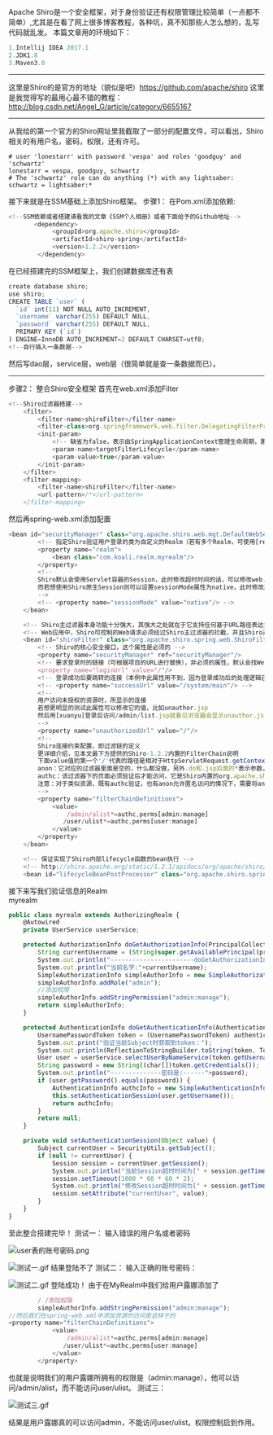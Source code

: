 Apache Shiro是一个安全框架，对于身份验证还有权限管理比较简单（一点都不简单）,尤其是在看了网上很多博客教程，各种坑，真不知那些人怎么想的，乱写代码就乱发。
本篇文章用的环境如下：
```javascript
1.Intellij IDEA 2017.1
2.JDK1.8
3.Maven3.0
```
****
这里是Shiro的是官方的地址（貌似是吧）https://github.com/apache/shiro
这里是我觉得写的最用心最不错的教程：http://blog.csdn.net/Angel_G/article/category/6655167
***
从我给的第一个官方的Shiro网址里我截取了一部分的配置文件，可以看出，Shiro相关的有用户名，密码，权限，还有许可。
```javacript
# user 'lonestarr' with password 'vespa' and roles 'goodguy' and 'schwartz'
lonestarr = vespa, goodguy, schwartz
# The 'schwartz' role can do anything (*) with any lightsaber:
schwartz = lightsaber:*
```
接下来就是在SSM基础上添加Shiro框架。
步骤1：
在Pom.xml添加依赖:
```javascript
<!--SSM依赖或者搭建请看我的文章《SSM个人相册》或者下面给予的Github地址-->
       <dependency>
			<groupId>org.apache.shiro</groupId>
			<artifactId>shiro-spring</artifactId>
			<version>1.2.2</version>
		</dependency>
```
在已经搭建完的SSM框架上，我们创建数据库还有表
```javascript
create database shiro;
use shiro;
CREATE TABLE `user` (
  `id` int(11) NOT NULL AUTO_INCREMENT,
  `username` varchar(255) DEFAULT NULL,
  `password` varchar(255) DEFAULT NULL,
  PRIMARY KEY (`id`)
) ENGINE=InnoDB AUTO_INCREMENT=2 DEFAULT CHARSET=utf8;
<!--自行插入一条数据-->
```
然后写dao层，service层，web层（很简单就是查一条数据而已）。
***
步骤2：
整合Shiro安全框架
首先在web.xml添加Filter
```javascript
<!--Shiro过滤器搭建-->
    <filter>
        <filter-name>shiroFilter</filter-name>
        <filter-class>org.springframework.web.filter.DelegatingFilterProxy</filter-class>
        <init-param>
            <!-- 缺省为false，表示由SpringApplicationContext管理生命周期，置为true则表示由ServletContainer管理 -->
            <param-name>targetFilterLifecycle</param-name>
            <param-value>true</param-value>
        </init-param>
    </filter>
    <filter-mapping>
        <filter-name>shiroFilter</filter-name>
        <url-pattern>/*</url-pattern>
    </filter-mapping>
```
然后再spring-web.xml添加配置
```javascript
<bean id="securityManager" class="org.apache.shiro.web.mgt.DefaultWebSecurityManager">
        <!-- 指定Shiro验证用户登录的类为自定义的Realm（若有多个Realm，可使用[realms]属性代替） -->
        <property name="realm">
            <bean class="com.koali.realm.myrealm"/>
        </property>
        <!--
        Shiro默认会使用Servlet容器的Session，此时修改超时时间的话，可以修改web.xml或者这里自定义的MyRealm
        而若想使用Shiro原生Session则可以设置sessionMode属性为native，此时修改超时时间则只能修改MyRealm
        -->
        <!-- <property name="sessionMode" value="native"/> -->
    </bean>

    <!-- Shiro主过滤器本身功能十分强大，其强大之处就在于它支持任何基于URL路径表达式的、自定义的过滤器的执行 -->
    <!-- Web应用中，Shiro可控制的Web请求必须经过Shiro主过滤器的拦截，并且Shiro对基于Spring的Web应用提供了完美的支持 -->
    <bean id="shiroFilter" class="org.apache.shiro.spring.web.ShiroFilterFactoryBean">
        <!-- Shiro的核心安全接口，这个属性是必须的 -->
        <property name="securityManager" ref="securityManager"/>
        <!-- 要求登录时的链接（可根据项目的URL进行替换），非必须的属性，默认会找Web工程根目录下的[/login.jsp] -->
        <property name="loginUrl" value="/"/>
        <!-- 登录成功后要跳转的连接（本例中此属性用不到，因为登录成功后的处理逻辑已在LoginController中硬编码为main.jsp） -->
        <!-- <property name="successUrl" value="/system/main"/> -->
        <!--
        用户访问未授权的资源时，所显示的连接
        若想更明显的测试此属性可以修改它的值，比如unauthor.jsp
        然后用[xuanyu]登录后访问/admin/list.jsp就看见浏览器会显示unauthor.jsp
        -->
        <property name="unauthorizedUrl" value="/"/>
        <!--
        Shiro连接约束配置，即过滤链的定义
        更详细介绍，见本文最下方提供的Shiro-1.2.2内置的FilterChain说明
        下面value值的第一个'/'代表的路径是相对于HttpServletRequest.getContextPath()的值来的
        anon：它对应的过滤器里面是空的，什么都没做，另外.do和.jsp后面的*表示参数，比方说[login.jsp?main]这种
        authc：该过滤器下的页面必须验证后才能访问，它是Shiro内置的org.apache.shiro.web.filter.authc.FormAuthenticationFilter
        注意：对于类似资源，既有authc验证，也有anon允许匿名访问的情况下，需要将anon设置放在authc前面，才会生效
        -->
        <property name="filterChainDefinitions">
            <value>
                /admin/alist*=authc,perms[admin:manage]
               /user/ulist*=authc,perms[user:manage]
            </value>
        </property>
    </bean>

    <!-- 保证实现了Shiro内部lifecycle函数的bean执行 -->
    <!-- http://shiro.apache.org/static/1.2.1/apidocs/org/apache/shiro/spring/LifecycleBeanPostProcessor.html -->
    <bean id="lifecycleBeanPostProcessor" class="org.apache.shiro.spring.LifecycleBeanPostProcessor"/>
```
接下来写我们验证信息的Realm<strong><bean class="com.koali.realm.myrealm"/>
</strong>  
myrealm
```javascript
public class myrealm extends AuthorizingRealm {
    @Autowired
    private UserService userService;

    protected AuthorizationInfo doGetAuthorizationInfo(PrincipalCollection principalCollection) {
        String currentUsername = (String)super.getAvailablePrincipal(principalCollection);
        System.out.println("-----------------------doGetAuthorizationInfo----------------------");
        System.out.println("当前名字:"+currentUsername);
        SimpleAuthorizationInfo simpleAuthorInfo = new SimpleAuthorizationInfo();
        simpleAuthorInfo.addRole("admin");
        //添加权限
        simpleAuthorInfo.addStringPermission("admin:manage");
        return simpleAuthorInfo;
    }

    protected AuthenticationInfo doGetAuthenticationInfo(AuthenticationToken authenticationToken) throws AuthenticationException {
        UsernamePasswordToken token = (UsernamePasswordToken) authenticationToken;
        System.out.print("验证当前Subject时获取到token：");
        System.out.println(ReflectionToStringBuilder.toString(token, ToStringStyle.MULTI_LINE_STYLE));
        User user = userService.selectUserByNameService(token.getUsername());
        String password = new String((char[])token.getCredentials());
        System.out.println("--------------密码是:------"+password);
        if (user.getPassword().equals(password)) {
            AuthenticationInfo authcInfo = new SimpleAuthenticationInfo(user.getUsername(), user.getPassword(), this.getName());
            this.setAuthenticationSession(user.getUsername());
            return authcInfo;
        }
        return null;
    }

    private void setAuthenticationSession(Object value) {
        Subject currentUser = SecurityUtils.getSubject();
        if (null != currentUser) {
            Session session = currentUser.getSession();
            System.out.println("当前Session超时时间为[" + session.getTimeout() + "]毫秒");
            session.setTimeout(1000 * 60 * 60 * 2);
            System.out.println("修改Session超时时间为[" + session.getTimeout() + "]毫秒");
            session.setAttribute("currentUser", value);
        }
    }
}
```
至此整合搭建完毕！
测试一：
输入错误的用户名或者密码

![user表的账号密码.png](http://upload-images.jianshu.io/upload_images/3435345-8e974e8451023d8b.png?imageMogr2/auto-orient/strip%7CimageView2/2/w/1240)


![测试一.gif](http://upload-images.jianshu.io/upload_images/3435345-debc6ddc4444c6d8.gif?imageMogr2/auto-orient/strip)
结果登陆不了
测试二：
输入正确的账号密码：

![测试二.gif](http://upload-images.jianshu.io/upload_images/3435345-22137f5ad4f8417c.gif?imageMogr2/auto-orient/strip)
登陆成功！
由于在MyRealm中我们给用户露娜添加了
```javascript
        / /添加权限
        simpleAuthorInfo.addStringPermission("admin:manage");
//然后我们在spring-web.xml中添加资源的访问是这样子的
<property name="filterChainDefinitions">
            <value>
                /admin/alist*=authc,perms[admin:manage]
               /user/ulist*=authc,perms[user:manage]
            </value>
        </property>
```
也就是说明我们的用户露娜所拥有的权限是（admin:manage），他可以访问/admin/alist，而不能访问user/ulist。
测试三：


![测试三.gif](http://upload-images.jianshu.io/upload_images/3435345-902aec1aaa331e42.gif?imageMogr2/auto-orient/strip)

结果是用户露娜真的可以访问admin，不能访问user/ulist。权限控制启到作用。
